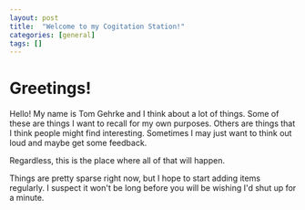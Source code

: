 ```yaml
---
layout: post
title:  "Welcome to my Cogitation Station!"
categories: [general]
tags: []
---
```


# Greetings!

Hello! My name is Tom Gehrke and I think about a lot of things. Some of these are things I want to recall for my own purposes. Others are things that I think people might find interesting. Sometimes I may just want to think out loud and maybe get some feedback.

Regardless, this is the place where all of that will happen.

Things are pretty sparse right now, but I hope to start adding items regularly. I suspect it won't be long before you will be wishing I'd shut up for a minute.